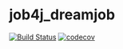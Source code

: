 # job4j_dreamjob
[![Build Status](https://travis-ci.com/hasover/job4j_dreamjob.svg?branch=master)](https://travis-ci.com/hasover/job4j_dreamjob)
[![codecov](https://codecov.io/gh/hasover/job4j_dreamjob/branch/master/graph/badge.svg?token=400JIIWQ8F)](https://codecov.io/gh/hasover/job4j_dreamjob)